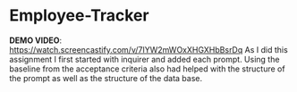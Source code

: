 # Employee-Tracker
<strong>DEMO VIDEO</strong>: https://watch.screencastify.com/v/7IYW2mWOxXHGXHbBsrDq 
As I did this assignment I first started with inquirer and added each prompt. Using the baseline from the acceptance criteria also had helped with the structure of the prompt as well as the structure of the data base.

